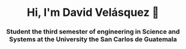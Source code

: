 <div align="center">
  <h1>Hi, I'm David Velásquez 👋</h1>
</div>
<div align="center">
  <h3>Student the third semester of engineering in Science and Systems at the University the San Carlos de Guatemala </h3>

</div>
